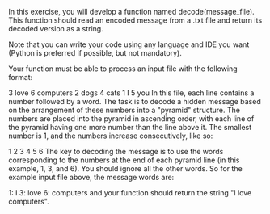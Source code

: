 In this exercise, you will develop a function named decode(message_file). This function should read an encoded message from a .txt file and return its decoded version as a string.

Note that you can write your code using any language and IDE you want (Python is preferred if possible, but not mandatory).

Your function must be able to process an input file with the following format:

3 love 6 computers 2 dogs 4 cats 1 I 5 you In this file, each line contains a number followed by a word. The task is to decode a hidden message based on the arrangement of these numbers into a "pyramid" structure. The numbers are placed into the pyramid in ascending order, with each line of the pyramid having one more number than the line above it. The smallest number is 1, and the numbers increase consecutively, like so:

1 2 3 4 5 6 The key to decoding the message is to use the words corresponding to the numbers at the end of each pyramid line (in this example, 1, 3, and 6). You should ignore all the other words. So for the example input file above, the message words are:

1: I 3: love 6: computers and your function should return the string "I love computers".